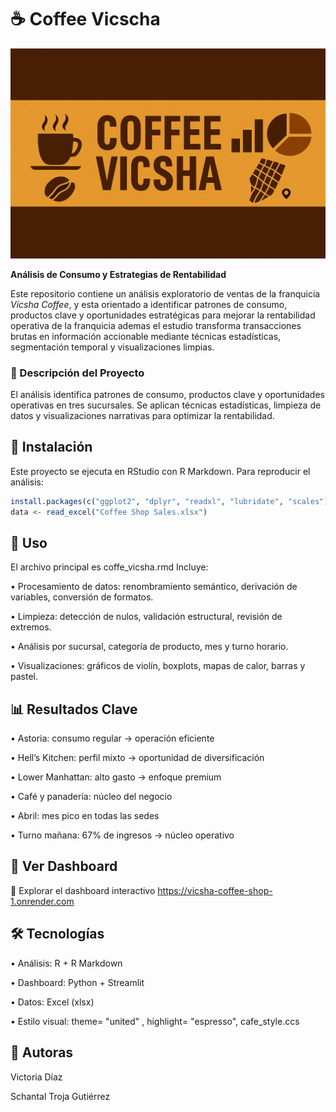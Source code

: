 # ☕ Coffee Vicscha

<p align="center">
  <img src="portadaoficial.png" alt="Coffee Vicsha Banner" width="800">
</p>


**Análisis de Consumo y Estrategias de Rentabilidad**

Este repositorio contiene un análisis exploratorio de ventas de la franquicia *Vícsha Coffee*, y esta orientado a identificar patrones de consumo, productos clave y oportunidades estratégicas para mejorar la rentabilidad operativa de la franquicia ademas el estudio transforma transacciones brutas en información accionable mediante técnicas estadísticas, segmentación temporal y visualizaciones limpias.

### 📖 Descripción del Proyecto

El análisis identifica patrones de consumo, productos clave y oportunidades operativas en tres sucursales. Se aplican técnicas estadísticas, limpieza de datos y visualizaciones narrativas para optimizar la rentabilidad.

## 🚀 Instalación

Este proyecto se ejecuta en RStudio con R Markdown. Para reproducir el análisis:

```r
install.packages(c("ggplot2", "dplyr", "readxl", "lubridate", "scales"))
data <- read_excel("Coffee Shop Sales.xlsx")
```

## 🧪 Uso

El archivo principal es coffe_vicsha.rmd  Incluye:

• 	Procesamiento de datos: renombramiento semántico, derivación de variables, conversión de formatos.

• 	Limpieza: detección de nulos, validación estructural, revisión de extremos.

• 	Análisis por sucursal, categoría de producto, mes y turno horario.

• 	Visualizaciones: gráficos de violín, boxplots, mapas de calor, barras y pastel.

## 📊 Resultados Clave

• 	Astoria: consumo regular → operación eficiente

• 	Hell’s Kitchen: perfil mixto → oportunidad de diversificación

• 	Lower Manhattan: alto gasto → enfoque premium

• 	Café y panadería: núcleo del negocio

• 	Abril: mes pico en todas las sedes

• 	Turno mañana: 67% de ingresos → núcleo operativo

## 📸 Ver Dashboard

🔗 Explorar el dashboard interactivo  https://vicsha-coffee-shop-1.onrender.com

## 🛠️ Tecnologías

• 	Análisis: R + R Markdown

• 	Dashboard: Python + Streamlit 

• 	Datos: Excel (xlsx)

• 	Estilo visual: theme= "united" , highlight= "espresso", cafe_style.ccs

## 👥 Autoras

Victoria Díaz

Schantal Troja Gutiérrez 


